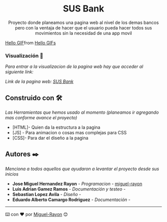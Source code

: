 <h1 align="center"> SUS Bank</h1>
<p align="center">Proyecto donde planeamos una pagina web al nivel de los demas bancos pero con la ventaja de hacer que el usuario pueda hacer todos sus movimientos sin la necesidad de una app movil</p>
<p align="center"><div class="tenor-gif-embed" data-postid="25128806" data-share-method="host" data-aspect-ratio="1" data-width="100%"><a href="https://tenor.com/view/hello-gif-25128806">Hello GIF</a>from <a href="https://tenor.com/search/hello-gifs">Hello GIFs</a></div> <script type="text/javascript" async src="https://tenor.com/embed.js"></script></p>

### Visualización 🔧

_Para entrar a la visualizacion de la pagina web hay que acceder al siguiente link:_

_Link de la pagina web: [SUS Bank](https://miguel-rayon.github.io/SUSBank/vista/index.php)_
## Construido con 🛠️

_Las Herramientas que hemos usado al momento (planeamos ir agregando mas conforme avance el proyecto)_

* [HTML]- Quien da la estructura a la pagina
* [JS] - Para animacion o cosas mas complejas para CSS
* [CSS]- Para dar el diseño a la pagina 
## Autores ✒️

_Menciona a todos aquellos que ayudaron a levantar el proyecto desde sus inicios_

* **Jose Miguel Hernandez Rayon** - *Programacion* - [miguel-rayon](https://github.com/Miguel-Rayon)
* **Luis Adrian Gamez Ramos** - *Documentación y testeo* -
* **Sebastian Lopez Avila** - *Diseño* -
* **Eduardo Alberto Camargo Rodriguez** - *Documentación* -
---
⌨️ con ❤️ por [Miguel-Rayon](https://github.com/Miguel-Rayon) 😊
